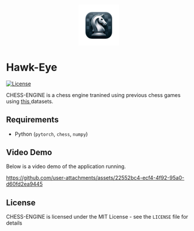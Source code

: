 <div align="center">
  <img src="logo.png" alt=" " width="22%">
</div>

# Hawk-Eye

[![License](http://img.shields.io/badge/license-MIT-blue.svg)](https://github.com/natisitotaw/Hawk-Eye-/blob/main/LICENSE)

CHESS-ENGINE is a chess engine tranined using previous chess games using [this ](https://database.lichess.org/) datasets.



## Requirements

- Python (`pytorch`, `chess`, `numpy`)

## Video Demo
Below is a video demo of the application running.

https://github.com/user-attachments/assets/22552bc4-ecf4-4f92-95a0-d60fd2ea9445


## License

CHESS-ENGINE is licensed under the MIT License - see the `LICENSE` file for details

